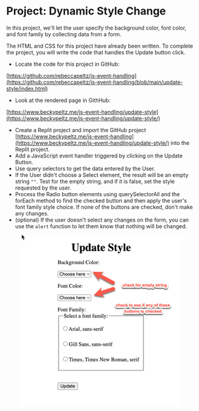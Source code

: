 # Project: Dynamic Style Change

In this project, we'll let the user specify the background color, font color, and font family by collecting data from a form.

The HTML and CSS for this project have already been written.  To complete the project, you will write the code that handles the Update button click.

* Locate the code for this project in GitHub:

[ ](https://github.com/rebeccapeltz/js-event-handling/blob/main/update-style/index.html)[https://github.com/rebeccapeltz/js-event-handling](https://github.com/rebeccapeltz/js-event-handling/blob/main/update-style/index.html)

* Look at the rendered page in GithHub:&#x20;

[https://www.beckypeltz.me/js-event-handling/update-style](https://www.beckypeltz.me/js-event-handling/update-style/)

* Create a Replit project and import the GitHub project [https://www.beckypeltz.me/js-event-handling](https://www.beckypeltz.me/js-event-handling/update-style/) into the Replit project.
* Add a JavaScript event handler triggered by clicking on the Update Button.
* Use query selectors to get the data entered by the User.
* If the User didn't choose a Select element, the result will be an empty string `""`. Test for the empty string, and if it is false, set the style requested by the user. &#x20;
* Process the Radio button elements using querySelectorAll and the forEach method to find the checked button and then apply the user's font family style choice.  If none of the buttons are checked, don't make any changes.
* (optional) If the user doesn't select any changes on the form, you can use the `alert` function to let them know that nothing will be changed.

<figure><img src="../.gitbook/assets/image (57).png" alt=""><figcaption></figcaption></figure>
